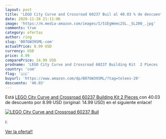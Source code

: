 ```yaml
---
layout: post
title: 'LEGO City Curve and Crossroad 60237 Buil al 40.03 % de descuento'
date: 2020-11-28 21:11:06
image: 'https://m.media-amazon.com/images/I/51EgWemc2SL._SL200_.jpg'
comments: true
category: ofertas
author: ring
slug: 'B07GW39SML-com'
actualPrice: 8.99 USD
currency: USD
price: 8.99
comparePrice: 14.99 USD
prodname: 'LEGO City Curve and Crossroad 60237 Building Kit  2 Pieces '
country: 'com'
flag: '🇺🇸'
buyurl: 'https://www.amazon.com/dp/B07GW39SML/?tag=tolees-20'
descuento: '40.03'
---
```


Está [LEGO City Curve and Crossroad 60237 Building Kit  2 Pieces ](https://www.amazon.com/dp/B07GW39SML/?tag=tolees-20) con 40.03 de descuento por 8.99 USD (original: 14.99 USD) en el siguiente enlace!

[![LEGO City Curve and Crossroad 60237 Buil](https://m.media-amazon.com/images/I/51EgWemc2SL._SL200_.jpg)](https://www.amazon.com/dp/B07GW39SML/?tag=tolees-20)

ℹ️:


[Ver la oferta!!](https://www.amazon.com/dp/B07GW39SML/?tag=tolees-20)
